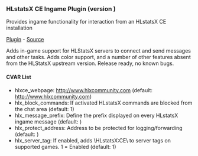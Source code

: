 ### HLstatsX CE Ingame Plugin (version )
Provides ingame functionality for interaction from an HLstatsX CE installation

[Plugin](plugins/hlstatsx.smx?raw=true) - [Source](scripting/hlstatsx.sp)

Adds in-game support for HLStatsX servers to connect and send messages and other tasks. Adds color support, and a number of other features absent from the HLStatsX upstream version. Release ready, no known bugs.

#### CVAR List
 * hlxce_webpage: http://www.hlxcommunity.com (default: http://www.hlxcommunity.com)
 * hlx_block_commands: If activated HLstatsX commands are blocked from the chat area (default: 1)
 * hlx_message_prefix: Define the prefix displayed on every HLstatsX ingame message (default: )
 * hlx_protect_address: Address to be protected for logging/forwarding (default: )
 * hlx_server_tag: If enabled, adds \HLstatsX:CE\ to server tags on supported games. 1 = Enabled  (default: 1)

